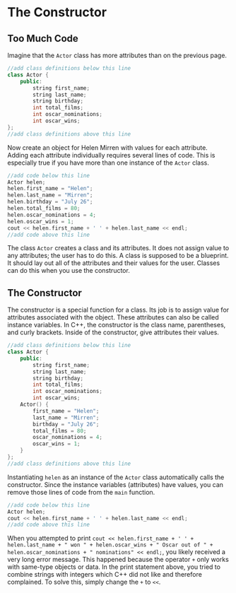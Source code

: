 # The Constructor
## Too Much Code
Imagine that the `Actor` class has more attributes than on the previous page.
```cpp
//add class definitions below this line
class Actor {
    public:
        string first_name;
        string last_name;
        string birthday;
        int total_films;
        int oscar_nominations;
        int oscar_wins;
};
//add class definitions above this line
```

Now create an object for Helen Mirren with values for each attribute. Adding each attribute individually requires several lines of code. This is especially true if you have more than one instance of the `Actor` class.

```cpp
//add code below this line
Actor helen;
helen.first_name = "Helen";
helen.last_name = "Mirren";
helen.birthday = "July 26";
helen.total_films = 80;
helen.oscar_nominations = 4;
helen.oscar_wins = 1;
cout << helen.first_name + ' ' + helen.last_name << endl;
//add code above this line
```

The class `Actor` creates a class and its attributes. It does not assign value to any attributes; the user has to do this. A class is supposed to be a blueprint. It should lay out all of the attributes and their values for the user. Classes can do this when you use the constructor.

## The Constructor
The constructor is a special function for a class. Its job is to assign value for attributes associated with the object. These attributes can also be called instance variables. In C++, the constructor is the class name, parentheses, and curly brackets. Inside of the constructor, give attributes their values.

```cpp
//add class definitions below this line
class Actor {
    public:
        string first_name;
        string last_name;
        string birthday;
        int total_films;
        int oscar_nominations;
        int oscar_wins;
    Actor() {
        first_name = "Helen";
        last_name = "Mirren";
        birthday = "July 26";
        total_films = 80;
        oscar_nominations = 4;
        oscar_wins = 1;
    }
};
//add class definitions above this line
```

Instantiating `helen` as an instance of the `Actor` class automatically calls the constructor. Since the instance variables (attributes) have values, you can remove those lines of code from the `main` function.

```cpp
//add code below this line
Actor helen;
cout << helen.first_name + ' ' + helen.last_name << endl;
//add code above this line
```

When you attempted to print `cout << helen.first_name + ' ' + helen.last_name + " won " + helen.oscar_wins + " Oscar out of " + helen.oscar_nominations + " nominations" << endl;`, you likely received a very long error message. This happened because the operator `+` only works with same-type objects or data. In the print statement above, you tried to combine strings with integers which C++ did not like and therefore complained. To solve this, simply change the `+` to `<<`.

